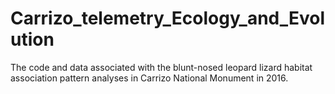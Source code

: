 # Carrizo_telemetry_Ecology_and_Evolution
The code and data associated with the blunt-nosed leopard lizard habitat association pattern analyses in Carrizo National Monument in 2016.
